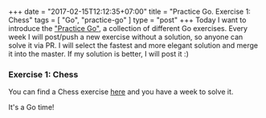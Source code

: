 +++
date = "2017-02-15T12:12:35+07:00"
title = "Practice Go. Exercise 1: Chess"
tags = [ "Go", "practice-go" ]
type = "post"
+++
Today I want to introduce the ["Practice Go"](https://github.com/plutov/practice-go), a collection of different Go exercises. Every week I will post/push a new exercise without a solution, so anyone can solve it via PR. I will select the fastest and more elegant solution and merge it into the master. If my solution is better, I will post it :)

### Exercise 1: Chess

You can find a Chess exercise [here](https://github.com/plutov/practice-go/tree/master/chess) and you have a week to solve it.

It's a Go time!
